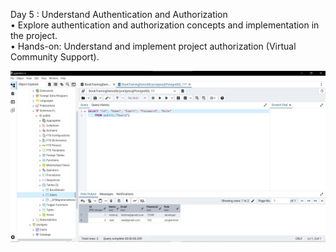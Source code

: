Day 5 : Understand Authentication and Authorization<br>
    • Explore authentication and authorization concepts and implementation in the project.<br>
    • Hands-on: Understand and implement project authorization (Virtual Community Support).

![HOME](https://github.com/neel1112/Tatvasoft_Internship_2025/blob/main/Day%205/userdatabse.jpg)

